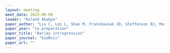 ```yaml
---
layout: meeting
meet_date: 2023-06-09
leader: "Roland Akakpo"
paper_author: "Liu C, Lei L, Shao M, Franckowiak JD, Steffenson BJ, Morrell PL"
paper_year: "in preparation"
paper_title: "Barley introgression"
paper_journal: "bioRxiv"
paper_url: ""
---
```


